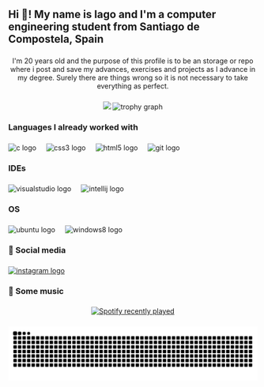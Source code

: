 <h2 align="left">Hi 👋! My name is Iago and I'm a computer engineering student from Santiago de Compostela, Spain</h2>

###

<p align="center">I'm 20 years old and the purpose of this profile is to be an storage or repo where i post and save my advances, exercises and projects as I advance in my degree. Surely there are things wrong so it is not necessary to take everything as perfect.</p>

###

<div align="center">
  <img src="https://github-readme-stats.vercel.app/api?username=iagoggarcia&show_icons=true&theme=dracula" height="150" />

  <img src="https://github-profile-trophy.vercel.app?username=iagoggarcia&theme=dracula&column=-1&row=1&margin-w=8&margin-h=8&no-bg=false&no-frame=false&order=4" height="150" alt="trophy graph"  />
</div>

###

<h3 align="left">Languages I already worked with</h3>

###

<div align="left">
  <img src="https://cdn.jsdelivr.net/gh/devicons/devicon/icons/c/c-original.svg" height="40" alt="c logo"  />
  <img width="12" />
  <img src="https://cdn.jsdelivr.net/gh/devicons/devicon/icons/css3/css3-original.svg" height="40" alt="css3 logo"  />
  <img width="12" />
  <img src="https://cdn.jsdelivr.net/gh/devicons/devicon/icons/html5/html5-original.svg" height="40" alt="html5 logo"  />
  <img width="12" />
  <img src="https://cdn.jsdelivr.net/gh/devicons/devicon/icons/git/git-original.svg" height="40" alt="git logo"  />
</div>

###

<h3 align="left">IDEs</h3>

###

<div align="left">
  <img src="https://skillicons.dev/icons?i=visualstudio" height="40" alt="visualstudio logo"  />
  <img width="12" />
  <img src="https://cdn.jsdelivr.net/gh/devicons/devicon/icons/intellij/intellij-original.svg" height="40" alt="intellij logo"  />
</div>

###

<h3 align="left">OS</h3>

###

<div align="left">
  <img src="https://img.shields.io/badge/Ubuntu-E95420?logo=ubuntu&logoColor=white&style=for-the-badge" height="40" alt="ubuntu logo"  />
  <img width="12" />
  <img src="https://img.shields.io/badge/Windows-0078D6?logo=windows&logoColor=white&style=for-the-badge" height="40" alt="windows8 logo"  />
</div>

###

<h3 align="left">📱 Social media</h3>

###

<div align="left">
  <a href="https://www.instagram.com/iagogarcia.cg/" target="_blank">
    <img src="https://img.shields.io/static/v1?message=Instagram&logo=instagram&label=&color=E4405F&logoColor=white&labelColor=&style=for-the-badge" height="40" alt="instagram logo"  />
  </a>
</div>

###

<h3 align="left">🎵 Some music</h3>

###

<div align="center">
  <a href="https://open.spotify.com/user/oqat83w8be6zc6icegujyy89k">
    <img src="https://spotify-recently-played-readme.vercel.app/api?user=oqat83w8be6zc6icegujyy89k&count=5" alt="Spotify recently played"  />
  </a>
</div>

###

<img src="https://raw.githubusercontent.com/iagoggarcia/iagoggarcia/output/snake.svg" alt="Snake animation" />

###
